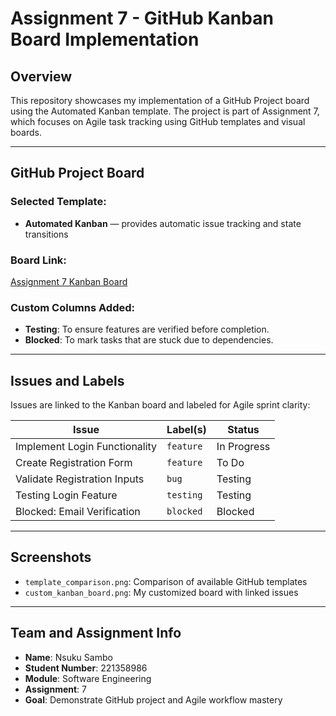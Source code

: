 # Assignment 7 - GitHub Kanban Board Implementation

## Overview

This repository showcases my implementation of a GitHub Project board using the Automated Kanban template. The project is part of Assignment 7, which focuses on Agile task tracking using GitHub templates and visual boards.

---

## GitHub Project Board

### Selected Template:
- **Automated Kanban** — provides automatic issue tracking and state transitions

### Board Link:
[Assignment 7 Kanban Board](https://github.com/NsukM/sambo-nsuku-Assignment7/projects)

### Custom Columns Added:
- **Testing**: To ensure features are verified before completion.
- **Blocked**: To mark tasks that are stuck due to dependencies.

---

## Issues and Labels

Issues are linked to the Kanban board and labeled for Agile sprint clarity:

| Issue                             | Label(s)      | Status     |
|----------------------------------|---------------|------------|
| Implement Login Functionality    | `feature`     | In Progress |
| Create Registration Form         | `feature`     | To Do       |
| Validate Registration Inputs     | `bug`         | Testing     |
| Testing Login Feature            | `testing`     | Testing     |
| Blocked: Email Verification      | `blocked`     | Blocked     |

---

## Screenshots


- `template_comparison.png`: Comparison of available GitHub templates
- `custom_kanban_board.png`: My customized board with linked issues

---

## Team and Assignment Info

- **Name**: Nsuku Sambo  
- **Student Number**: 221358986  
- **Module**: Software Engineering 
- **Assignment**: 7  
- **Goal**: Demonstrate GitHub project and Agile workflow mastery
